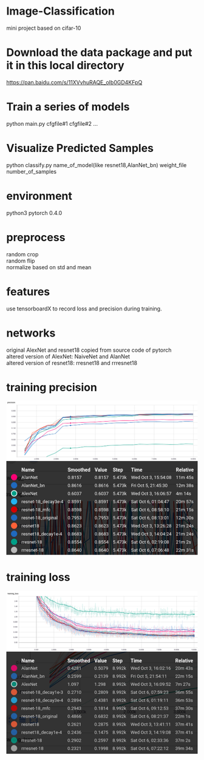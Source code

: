 # Image-Classification
mini project based on cifar-10
# Download the data package and put it in this local directory
https://pan.baidu.com/s/11XVvhuRAQE_oIb0GD4KFpQ
# Train a series of models
python main.py cfgfile#1 cfgfile#2 ...
# Visualize Predicted Samples
python classify.py name_of_model(like resnet18,AlanNet_bn) weight_file number_of_samples 
# environment
python3 pytorch 0.4.0
# preprocess
random crop  
random flip  
normalize based on std and mean
# features
use tensorboardX to record loss and precision during training.
# networks
original AlexNet and resnet18 copied from source code of pytorch  
altered version of AlexNet: NaiveNet and AlanNet  
altered version of resnet18: rresnet18 and rrresnet18
# training precision
![alt text](https://github.com/Ela-Boska/Image-Classification/blob/master/pictures/precision.png)
![alt text](https://github.com/Ela-Boska/Image-Classification/blob/master/pictures/precision_number.png)
# training loss
![alt text](https://github.com/Ela-Boska/Image-Classification/blob/master/pictures/training_loss.png)
![alt text](https://github.com/Ela-Boska/Image-Classification/blob/master/pictures/training_loss_number.png)
